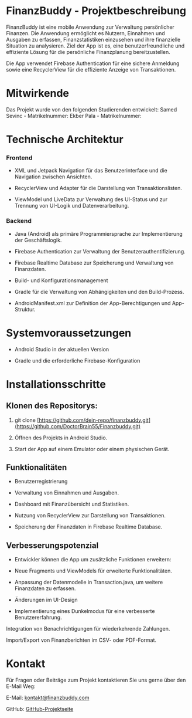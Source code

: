 # FinanzBuddy - Projektbeschreibung

FinanzBuddy ist eine mobile Anwendung zur Verwaltung persönlicher Finanzen. Die Anwendung ermöglicht es Nutzern, Einnahmen und Ausgaben zu erfassen, Finanzstatistiken einzusehen und ihre finanzielle Situation zu analysieren.
Ziel der App ist es, eine benutzerfreundliche und effiziente Lösung für die persönliche Finanzplanung bereitzustellen.

Die App verwendet Firebase Authentication für eine sichere Anmeldung sowie eine RecyclerView für die effiziente Anzeige von Transaktionen.

# Mitwirkende

Das Projekt wurde von den folgenden Studierenden entwickelt:
Samed Sevinc - Matrikelnummer:
Ekber Pala - Matrikelnummer: 



# Technische Architektur

### Frontend

- XML und Jetpack Navigation für das Benutzerinterface und die Navigation zwischen Ansichten.

- RecyclerView und Adapter für die Darstellung von Transaktionslisten.

- ViewModel und LiveData zur Verwaltung des UI-Status und zur Trennung von UI-Logik und Datenverarbeitung.

### Backend

- Java (Android) als primäre Programmiersprache zur Implementierung der Geschäftslogik.

- Firebase Authentication zur Verwaltung der Benutzerauthentifizierung.

- Firebase Realtime Database zur Speicherung und Verwaltung von Finanzdaten.

- Build- und Konfigurationsmanagement

- Gradle für die Verwaltung von Abhängigkeiten und den Build-Prozess.

- AndroidManifest.xml zur Definition der App-Berechtigungen und App-Struktur.


# Systemvoraussetzungen

- Android Studio in der aktuellen Version

- Gradle und die erforderliche Firebase-Konfiguration



# Installationsschritte

## Klonen des Repositorys:

1. git clone [https://github.com/dein-repo/finanzbuddy.git](https://github.com/DoctorBrain55/Finanzbuddy.git)

2. Öffnen des Projekts in Android Studio.

3. Start der App auf einem Emulator oder einem physischen Gerät.


## Funktionalitäten

- Benutzerregistrierung

- Verwaltung von Einnahmen und Ausgaben.

- Dashboard mit Finanzübersicht und Statistiken.

- Nutzung von RecyclerView zur Darstellung von Transaktionen.

- Speicherung der Finanzdaten in Firebase Realtime Database.

## Verbesserungspotenzial

- Entwickler können die App um zusätzliche Funktionen erweitern:

- Neue Fragments und ViewModels für erweiterte Funktionalitäten.

- Anpassung der Datenmodelle in Transaction.java, um weitere Finanzdaten zu erfassen.

- Änderungen im UI-Design

- Implementierung eines Dunkelmodus für eine verbesserte Benutzererfahrung.

Integration von Benachrichtigungen für wiederkehrende Zahlungen.

Import/Export von Finanzberichten im CSV- oder PDF-Format.

 
# Kontakt

Für Fragen oder Beiträge zum Projekt kontaktieren Sie uns gerne über den E-Mail Weg:

E-Mail: kontakt@finanzbuddy.com

GitHub: [GitHub-Projektseite](https://github.com/dein-repo/finanzbuddy.git)
